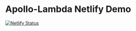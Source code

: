 # Apollo-Lambda Netlify Demo

[![Netlify Status](https://api.netlify.com/api/v1/badges/f64d1c4a-4c46-4330-bff0-9bf3459903d0/deploy-status)](https://app.netlify.com/sites/prisma-lambda-netlify-demo/deploys)
